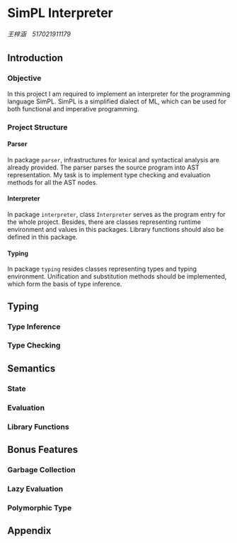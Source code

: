# SimPL Interpreter

###### 王梓涵　517021911179

## Introduction

### Objective

In this project I am required to implement an interpreter for the programming language SimPL. SimPL is a simplified dialect of ML, which can be used for both functional and imperative programming. 

### Project Structure

#### Parser

In package `parser`, infrastructures for lexical and syntactical analysis are already provided. The parser parses the source program into AST representation. My task is to implement type checking and evaluation methods for all the AST nodes.

#### Interpreter

In package `interpreter`, class `Interpreter` serves as the program entry for the whole project. Besides, there are classes representing runtime environment and values in this packages. Library functions should also be defined in this package. 

#### Typing

In package `typing` resides classes representing types and typing environment. Unification and substitution methods should be implemented, which form the basis of type inference. 

## Typing

### Type Inference



### Type Checking



## Semantics

### State



### Evaluation



### Library Functions



## Bonus Features

### Garbage Collection



### Lazy Evaluation



### Polymorphic Type



## Appendix

